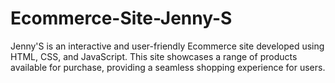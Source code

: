 # Ecommerce-Site-Jenny-S
Jenny'S is an interactive and user-friendly Ecommerce site developed using HTML, CSS, and JavaScript. This site showcases a range of products available for purchase, providing a seamless shopping experience for users.
